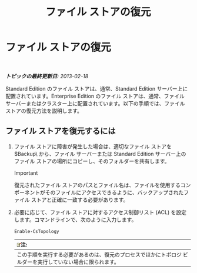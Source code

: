 ﻿---
title: ファイル ストアの復元
TOCTitle: ファイル ストアの復元
ms:assetid: 89916fc6-31d3-4c7f-9eaf-c02584761ef4
ms:mtpsurl: https://technet.microsoft.com/ja-jp/library/Hh202180(v=OCS.15)
ms:contentKeyID: 52056638
ms.date: 05/19/2016
mtps_version: v=OCS.15
ms.translationtype: HT
---

# ファイル ストアの復元

 

_**トピックの最終更新日:** 2013-02-18_

Standard Edition のファイル ストアは、通常、Standard Edition サーバー上に配置されています。Enterprise Edition のファイル ストアは、通常、ファイル サーバーまたはクラスター上に配置されています。以下の手順では、ファイル ストアの復元方法を説明します。

## ファイル ストアを復元するには

1.  ファイル ストアに障害が発生した場合は、適切なファイル ストアを $Backup\\ から、ファイル サーバーまたは Standard Edition サーバー上のファイル ストアの場所にコピーし、そのフォルダーを共有します。
    

    > [!IMPORTANT]
    > 復元されたファイル ストアのパスとファイル名は、ファイルを使用するコンポーネントがそのファイルにアクセスできるように、バックアップされたファイル ストアと正確に一致する必要があります。



2.  必要に応じて、ファイル ストアに対するアクセス制御リスト (ACL) を設定します。コマンドラインで、次のように入力します。
    
        Enable-CsTopology
    
    <table>
    <thead>
    <tr class="header">
    <th><img src="images/Gg412781.note(OCS.15).gif" title="note" alt="note" />注:</th>
    </tr>
    </thead>
    <tbody>
    <tr class="odd">
    <td>この手順を実行する必要があるのは、復元のプロセスでほかにトポロジ ビルダーを実行していない場合に限られます。</td>
    </tr>
    </tbody>
    </table>

